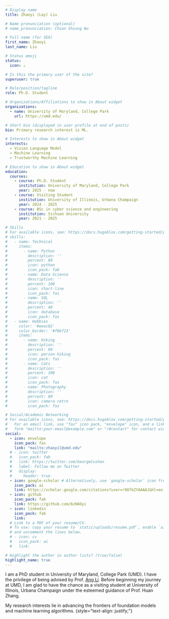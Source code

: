 ```yaml
---
# Display name
title: Zhaoyi (Lay) Liu

# Name pronunciation (optional)
# name_pronunciation: Chien Shiung Wu

# Full name (for SEO)
first_name: Zhaoyi
last_name: Liu

# Status emoji
status:
  icon: ☕️

# Is this the primary user of the site?
superuser: true

# Role/position/tagline
role: Ph.D. Student

# Organizations/Affiliations to show in About widget
organizations:
  - name: University of Maryland, College Park
    url: https://umd.edu/

# Short bio (displayed in user profile at end of posts)
bio: Primary research interest is ML.

# Interests to show in About widget
interests:
  - Vision Language Model
  - Machine Learning
  - Trustworthy Machine Learning

# Education to show in About widget
education:
  courses:
    - course: Ph.D. Student
      institution: University of Maryland, College Park
      year: 2025 - now
    - course: Visiting Student
      institution: University of Illinois, Urbana Champaign
      year: 2024 - 2025
    - course: BSc in cyber science and engineering
      institution: Sichuan University
      year: 2021 - 2025

# Skills
# For available icons, see: https://docs.hugoblox.com/getting-started/page-builder/#icons
# skills:
#   - name: Technical
#     items:
#       - name: Python
#         description: ''
#         percent: 80
#         icon: python
#         icon_pack: fab
#       - name: Data Science
#         description: ''
#         percent: 100
#         icon: chart-line
#         icon_pack: fas
#       - name: SQL
#         description: ''
#         percent: 40
#         icon: database
#         icon_pack: fas
#   - name: Hobbies
#     color: '#eeac02'
#     color_border: '#f0bf23'
#     items:
#       - name: Hiking
#         description: ''
#         percent: 60
#         icon: person-hiking
#         icon_pack: fas
#       - name: Cats
#         description: ''
#         percent: 100
#         icon: cat
#         icon_pack: fas
#       - name: Photography
#         description: ''
#         percent: 80
#         icon: camera-retro
#         icon_pack: fas

# Social/Academic Networking
# For available icons, see: https://docs.hugoblox.com/getting-started/page-builder/#icons
#   For an email link, use "fas" icon pack, "envelope" icon, and a link in the
#   form "mailto:your-email@example.com" or "/#contact" for contact widget.
social:
  - icon: envelope
    icon_pack: fas
    link: "mailto:zhaoyil@umd.edu"
  # - icon: twitter
  #   icon_pack: fab
  #   link: https://twitter.com/GeorgeCushen
  #   label: Follow me on Twitter
  #   display:
  #     header: true
  - icon: google-scholar # Alternatively, use `google-scholar` icon from `ai` icon pack
    icon_pack: ai
    link: https://scholar.google.com/citations?user=r9OfkZYAAAAJ&hl=en
  - icon: github
    icon_pack: fab
    link: https://github.com/6zHAOyi
  - icon: linkedin
    icon_pack: fab
    link: 
  # Link to a PDF of your resume/CV.
  # To use: copy your resume to `static/uploads/resume.pdf`, enable `ai` icons in `params.yaml`,
  # and uncomment the lines below.
  # - icon: cv
  #   icon_pack: ai
  #   link: 

# Highlight the author in author lists? (true/false)
highlight_name: true
---
```

I am a PhD student in University of Maryland, College Park (UMD). I have the privilege of being advised by Prof. [Ang Li](https://www.ang-li.com/). Before beginning my journey at UMD, I am glad to have the chance as a visiting student at University of Illinois, Urbana Champaign under the esteemed guidance of Prof. Huan Zhang.

My research interests lie in advancing the frontiers of foundation models and machine learning algorithms.
{style="text-align: justify;"}


